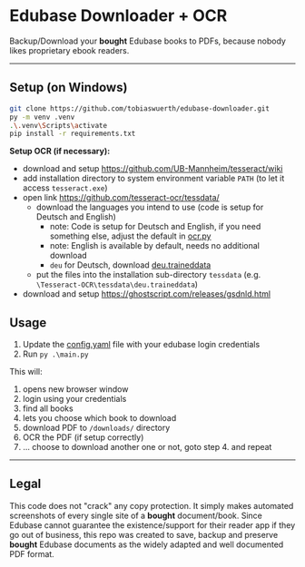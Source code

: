 # Edubase Downloader + OCR
Backup/Download your **bought** Edubase books to PDFs, because nobody likes proprietary ebook readers. 

---

## Setup (on Windows)
```bash
git clone https://github.com/tobiaswuerth/edubase-downloader.git
py -m venv .venv
.\.venv\Scripts\activate
pip install -r requirements.txt
```

**Setup OCR (if necessary):**
- download and setup https://github.com/UB-Mannheim/tesseract/wiki
- add installation directory to system environment variable ``PATH`` (to let it access ``tesseract.exe``)
- open link https://github.com/tesseract-ocr/tessdata/
    - download the languages you intend to use (code is setup for  Deutsch and English)
        - note: Code is setup for Deutsch and English, if you need something else, adjust the default in [ocr.py](edu/ocr.py)
        - note: English is available by default, needs no additional download
        - `deu` for Deutsch, download [deu.traineddata](https://github.com/tesseract-ocr/tessdata/raw/refs/heads/main/deu.traineddata)  
    - put the files into the installation sub-directory `tessdata` (e.g. `\Tesseract-OCR\tessdata\deu.traineddata`)
- download and setup https://ghostscript.com/releases/gsdnld.html

## Usage

1. Update the [config.yaml](config.yaml) file with your edubase login credentials
2. Run `py .\main.py`

This will:
1. opens new browser window
2. login using your credentials
3. find all books
4. lets you choose which book to download
5. download PDF to ``/downloads/`` directory
6. OCR the PDF (if setup correctly)
7. ... choose to download another one or not, goto step 4. and repeat


---

## Legal
This code does not "crack" any copy protection. It simply makes automated screenshots of every single site of a **bought** document/book. Since Edubase cannot guarantee the existence/support for their reader app if they go out of business, this repo was created to save, backup and preserve **bought** Edubase documents as the widely adapted and well documented PDF format.